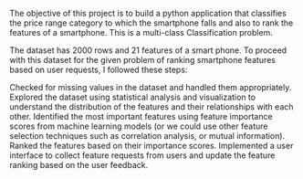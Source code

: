 The objective of this project is to build a python application that classifies the price range category to which the smartphone falls and also to rank the features of a smartphone. This is a multi-class Classification problem.

The dataset has 2000 rows and 21 features of a smart phone. To proceed with this dataset for the given problem of ranking smartphone features based on user requests, I followed these steps:

  Checked for missing values in the dataset and handled them appropriately.
  Explored the dataset using statistical analysis and visualization to understand the distribution 
  of the features and their relationships with each other.
  Identified the most important features using feature importance scores from machine learning 
  models (or we could use other feature selection techniques such as correlation analysis, or 
  mutual information).
  Ranked the features based on their importance scores.
  Implemented a user interface to collect feature requests from users and update the feature 
  ranking based on the user feedback.
